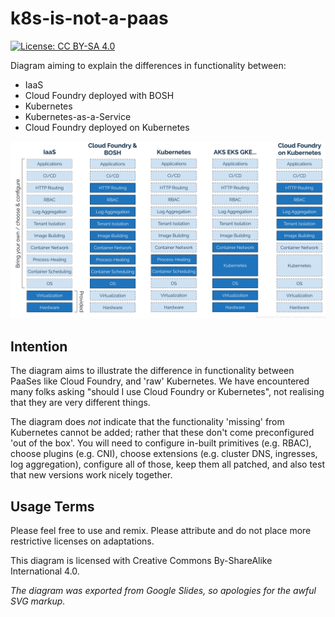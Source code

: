 # k8s-is-not-a-paas

[![License: CC BY-SA 4.0](https://licensebuttons.net/l/by-sa/4.0/80x15.png)](https://creativecommons.org/licenses/by-sa/4.0/)

Diagram aiming to explain the differences in functionality between:

* IaaS
* Cloud Foundry deployed with BOSH
* Kubernetes
* Kubernetes-as-a-Service
* Cloud Foundry deployed on Kubernetes

![Comparison of IaaS, PaaS and KaaS](/iaas-kubes-paas.svg?raw=true&sanitize=true)

## Intention

The diagram aims to illustrate the difference in functionality between PaaSes like Cloud Foundry, and 'raw' Kubernetes. We have encountered many folks asking "should I use Cloud Foundry or Kubernetes", not realising that they are very different things.

The diagram does _not_ indicate that the functionality 'missing' from Kubernetes cannot be added; rather that these don't come preconfigured 'out of the box'. You will need to configure in-built primitives (e.g. RBAC), choose plugins (e.g. CNI), choose extensions (e.g. cluster DNS, ingresses, log aggregation), configure all of those, keep them all patched, and also test that new versions work nicely together.

## Usage Terms

Please feel free to use and remix. Please attribute and do not place more restrictive licenses on adaptations.

This diagram is licensed with Creative Commons By-ShareAlike International 4.0.

_The diagram was exported from Google Slides, so apologies for the awful SVG markup._
